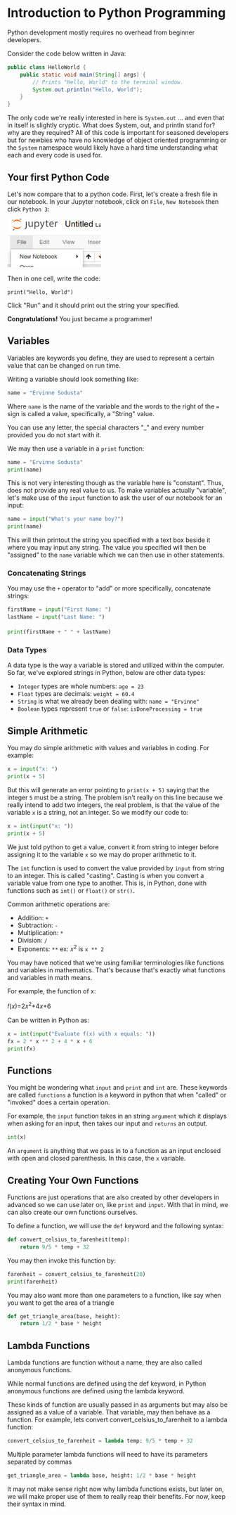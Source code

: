 # Introduction to Python Programming

Python development mostly requires no overhead from beginner developers.

Consider the code below written in Java:

```java
public class HelloWorld {
    public static void main(String[] args) {
        // Prints "Hello, World" to the terminal window.
        System.out.println("Hello, World");
    }
}
```

The only code we're really interested in here is ``System.out`` ... and even that in itself is slightly cryptic. What does System, out, and println stand for? why are they required? All of this code is important for seasoned developers but for newbies who have no knowledge of object oriented programming or the `System` namespace would likely have a hard time understanding what each and every code is used for.

## Your first Python Code

Let's now compare that to a python code. First, let's create a fresh file in our notebook. In your Jupyter notebook, click on `File`, `New Notebook` then click `Python 3`:

![](/img/fig-04-new-notebook.png)

Then in one cell, write the code:

```
print("Hello, World")
```

Click "Run" and it should print out the string your specified.

__Congratulations!__ You just became a programmer!

## Variables

Variables are keywords you define, they are used to represent a certain value that can be changed on run time.

Writing a variable should look something like:

```python
name = "Ervinne Sodusta"
```

Where `name` is the name of the variable and the words to the right of the `=` sign is called a value, specifically, a "String" value.

You can use any letter, the special characters "_" and every number provided
you do not start with it. 

We may then use a variable in a `print` function:

```python
name = "Ervinne Sodusta"
print(name)
```

This is not very interesting though as the variable here is "constant". Thus, does not provide any real value to us. To make variables actually "variable", let's make use of the `input` function to ask the user of our notebook for an input:

```python
name = input("What's your name boy?")
print(name)
```

This will then printout the string you specified with a text box beside it where you may input any string. The value you specified will then be "assigned" to the `name` variable which we can then use in other statements.

### Concatenating Strings

You may use the `+` operator to "add" or more specifically, concatenate strings:

```python
firstName = input("First Name: ")
lastName = input("Last Name: ")

print(firstName + " " + lastName)
```

### Data Types

A data type is the way a variable is stored and utilized within the computer. So far, we've explored strings in Python, below are other data types:

- `Integer` types are whole numbers: `age = 23` 
- `Float` types are decimals: `weight = 60.4`
- `String` is what we already been dealing with: `name = "Ervinne"`
- `Boolean` types represent `true` or `false`: `isDoneProcessing = true`

## Simple Arithmetic

You may do simple arithmetic with values and variables in coding. For example:

```python
x = input("x: ")
print(x + 5)
```

But this will generate an error pointing to `print(x + 5)` saying that the integer `5` must be a string. The problem isn't really on this line because we really intend to add two integers, the real problem, is that the value of the variable `x` is a string, not an integer. So we modify our code to:

```python
x = int(input("x: "))
print(x + 5)
```

We just told python to get a value, convert it from string to integer before assigning it to the variable `x` so we may do proper arithmetic to it.

The `int` function is used to convert the value provided by `input` from string to an integer. This is called "casting". Casting is when you convert a variable value from one type to another. This is, in Python, done with functions such as `int()` or `float()` or `str()`.

Common arithmetic operations are:

- Addition: `+`
- Subtraction: `-`
- Multiplication: `*`
- Division: `/`
- Exponents: `**` ex: 𝑥<sup>2</sup> is `x ** 2`

You may have noticed that we're using familiar terminologies like functions and variables in mathematics. That's because that's exactly what functions and variables in math means.

For example, the function of x:

𝑓(𝑥)=2𝑥<sup>2</sup>+4𝑥+6 

Can be written in Python as:

```python
x = int(input("Evaluate f(x) with x equals: "))
fx = 2 * x ** 2 + 4 * x + 6
print(fx)
```

## Functions

You might be wondering what `input` and `print` and `int` are. These keywords are called `functions` a function is a keyword in python that when "called" or "invoked" does a certain operation.

For example, the `input` function takes in an string `argument` which it displays when asking for an input, then takes our input and `returns` an output.

```python
int(x)
```

An `argument` is anything that we pass in to a function as an input enclosed with open and closed parenthesis. In this case, the `x` variable.

## Creating Your Own Functions

Functions are just operations that are also created by other developers in advanced so we can use later on, like `print` and `input`. With that in mind, we can also create our own functions ourselves.

To define a function, we will use the `def` keyword and the following syntax:

```python
def convert_celsius_to_farenheit(temp):
    return 9/5 * temp + 32
```

You may then invoke this function by:

```python
farenheit = convert_celsius_to_farenheit(20)
print(farenheit)
```

You may also want more than one parameters to a function, like say when you want to get the area of a triangle

```python
def get_triangle_area(base, height):
    return 1/2 * base * height
```

## Lambda Functions

Lambda functions are function without a name, they are also called anonymous functions.

While normal functions are defined using the def keyword, in Python anonymous functions are defined using the lambda keyword.

These kinds of function are usually passed in as arguments but may also be assigned as a value of a variable. That variable, may then behave as a function. For example, lets convert convert_celsius_to_farenheit to a lambda function:

```python
convert_celsius_to_farenheit = lambda temp: 9/5 * temp + 32
```

Multiple parameter lambda functions will need to have its parameters separated by commas

```python
get_triangle_area = lambda base, height: 1/2 * base * height
```

It may not make sense right now why lambda functions exists, but later on, we will make proper use of them to really reap their benefits. For now, keep their syntax in mind.